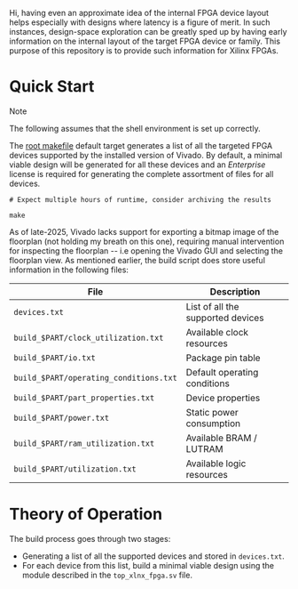 Hi, having even an approximate idea of the internal FPGA device layout helps especially with designs where latency is a figure of merit. In such instances, design-space exploration can be greatly sped up by having early information on the internal layout of the target FPGA device or family. This purpose of this repository is to provide such information for Xilinx FPGAs.

# Quick Start

> [!NOTE]
> The following assumes that the shell environment is set up correctly.

The [root makefile](./Makefile) default target generates a list of all the targeted FPGA devices supported by the installed version of Vivado. By default, a minimal viable design will be generated for all these devices and an *Enterprise* license is required for generating the complete assortment of files for all devices.

```shell
# Expect multiple hours of runtime, consider archiving the results

make
```

As of late-2025, Vivado lacks support for exporting a bitmap image of the floorplan (not holding my breath on this one), requiring manual intervention for inspecting the floorplan -- i.e opening the Vivado GUI and selecting the floorplan view. As mentioned earlier, the build script does store useful information in the following files:

| File                                  | Description                       |
| -------------------------------------- | --------------------------------- |
| `devices.txt`                          | List of all the supported devices |
| `build_$PART/clock_utilization.txt`    | Available clock resources         |
| `build_$PART/io.txt`                   | Package pin table                 |
| `build_$PART/operating_conditions.txt` | Default operating conditions      |
| `build_$PART/part_properties.txt`      | Device properties                 |
| `build_$PART/power.txt`                | Static power consumption          |
| `build_$PART/ram_utilization.txt`      | Available BRAM / LUTRAM           |
| `build_$PART/utilization.txt`          | Available logic resources         |

# Theory of Operation

The build process goes through two stages:
- Generating a list of all the supported devices and stored in `devices.txt`.
- For each device from this list, build a minimal viable design using the module described in the `top_xlnx_fpga.sv` file.
